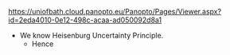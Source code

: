 https://uniofbath.cloud.panopto.eu/Panopto/Pages/Viewer.aspx?id=2eda4010-0e12-498c-acaa-ad050092d8a1

- We know Heisenburg Uncertainty Principle.
	- Hence